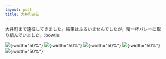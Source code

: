 ```yaml
---
layout: post
title: 大井町遠征 
---
```


大井町まで遠征してきました。結果はふるいませんでしたが，精一杯バレーに取り組んでいました。:bowtie:

![]({{site.baseurl}}/images/ohimachi1.jpg){:width="50%"}
![]({{site.baseurl}}/images/ohimachi2.jpg){:width="50%"}
![]({{site.baseurl}}/images/ohimachi3.jpg){:width="50%"}
![]({{site.baseurl}}/images/ohimachi4.jpg){:width="50%"}
![]({{site.baseurl}}/images/ohimachi5.jpg){:width="50%"}

